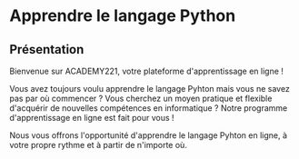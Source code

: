 # Apprendre le langage Python

## Présentation
Bienvenue sur ACADEMY221, votre plateforme d'apprentissage en ligne !

Vous avez toujours voulu apprendre le langage Pyhton mais vous ne savez pas par où commencer ? Vous cherchez un moyen pratique et flexible d'acquérir de nouvelles compétences en informatique ? Notre programme d'apprentissage en ligne est fait pour vous !

Nous vous offrons l'opportunité d'apprendre le langage Pyhton en ligne, à votre propre rythme et à partir de n'importe où.
